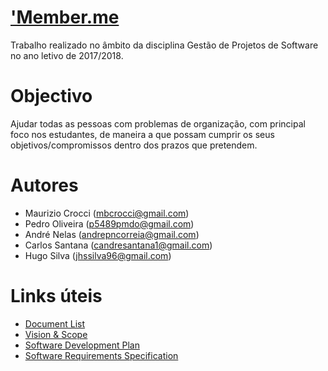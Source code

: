 # ['Member.me](https://sites.google.com/view/lei-gps1718-g15/)
Trabalho realizado no âmbito da disciplina Gestão de Projetos de Software no ano letivo de 2017/2018.

# Objectivo
Ajudar todas as pessoas com problemas de organização, com principal foco nos estudantes, de maneira a que possam cumprir os seus objetivos/compromissos dentro dos prazos que pretendem.

# Autores
- Maurizio Crocci (mbcrocci@gmail.com)
- Pedro Oliveira (p5489pmdo@gmail.com)
- André Nelas (andrepncorreia@gmail.com)
- Carlos Santana (candresantana1@gmail.com)
- Hugo Silva (jhssilva96@gmail.com)

# Links úteis
- [Document List](https://docs.google.com/spreadsheets/d/1FUj7v2UFOt5D7xoxnXFB4-5hScnSUkrlHb5BRGDzzfA/)
- [Vision & Scope](https://docs.google.com/document/d/e/2PACX-1vSed0cudh8bJFB5TO-gkCKJ8sh-4qKgvkYuUx5hTl8r4nmWl7Kjmrk2aLukHUsbeZZbnmRQUIh6eIP-/pub)
- [Software Development Plan](https://docs.google.com/document/d/e/2PACX-1vT_mhTZBxZYlDS5ZMNIT7Oh4M5wjm4iYGlbiHG9a8V3c2ASniELGlRmL7zpbMvQokfGXdn7Chp1YXm6/pub)
- [Software Requirements Specification]()